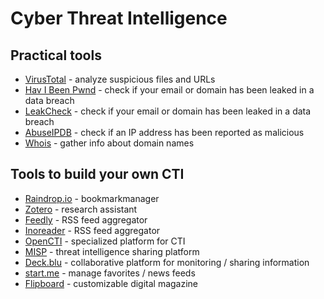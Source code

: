 # Cyber Threat Intelligence

## Practical tools
- [VirusTotal](https://www.virustotal.com/gui/home)  - analyze suspicious files and URLs
- [Hav I Been Pwnd](https://haveibeenpwned.com/)  - check if your email or domain has been leaked in a data breach
- [LeakCheck](https://leakcheck.io/)  - check if your email or domain has been leaked in a data breach
- [AbuseIPDB](https://www.abuseipdb.com/)  - check if an IP address has been reported as malicious
- [Whois](https://www.whois.com/)  - gather info about domain names

## Tools to build your own CTI
- [Raindrop.io](https://raindrop.io/)  - bookmarkmanager
- [Zotero](https://www.zotero.org/) - research assistant
- [Feedly](https://feedly.com/) - RSS feed aggregator
- [Inoreader](https://www.inoreader.com/nl/) -  RSS feed aggregator
- [OpenCTI](https://demo.opencti.io/dashboard) - specialized platform for CTI
- [MISP](https://www.misp-project.org/) - threat intelligence sharing platform
- [Deck.blu](https://deck.blue/) - collaborative platform for monitoring / sharing information
- [start.me](https://fr.about.start.me/) - manage favorites / news feeds
- [Flipboard](https://about.flipboard.com/) - customizable digital magazine
